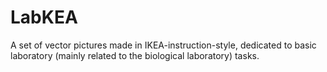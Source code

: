 # LabKEA
A set of vector pictures made in IKEA-instruction-style, dedicated to basic laboratory (mainly related to the biological laboratory) tasks.
